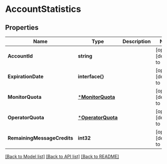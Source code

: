 # AccountStatistics

## Properties
Name | Type | Description | Notes
------------ | ------------- | ------------- | -------------
**AccountId** | **string** |  | [optional] [default to null]
**ExpirationDate** | **interface{}** |  | [optional] [default to null]
**MonitorQuota** | [***MonitorQuota**](MonitorQuota.md) |  | [optional] [default to null]
**OperatorQuota** | [***OperatorQuota**](OperatorQuota.md) |  | [optional] [default to null]
**RemainingMessageCredits** | **int32** |  | [optional] [default to null]

[[Back to Model list]](../README.md#documentation-for-models) [[Back to API list]](../README.md#documentation-for-api-endpoints) [[Back to README]](../README.md)


